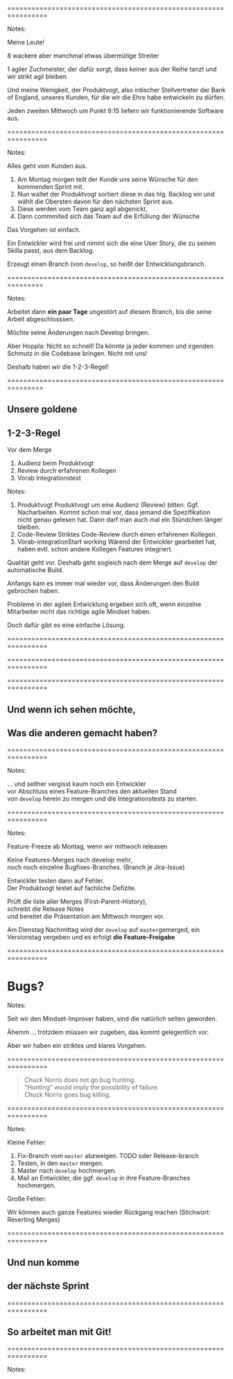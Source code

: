 
<!-- .slide: data-background-image="02-feature-branching-team/wie-man-es-richtig-macht.png" data-background-color="0000FF" data-background-size="contain" -->

================================================================


<!-- .slide: data-background-image="02-feature-branching-team/team-feature-branching.png" data-background-color="0000FF" data-background-size="contain" -->


Notes:

Meine Leute!

8 wackere aber manchmal etwas übermütige Streiter

1 agiler Zuchmeister, der dafür sorgt, 
dass keiner aus der Reihe tanzt und wir strikt agil bleiben

Und meine Wenigkeit, der Produktvogt, 
also irdischer Stellvertreter der Bank of England, unseres Kunden, 
für die wir die Ehre habe entwickeln zu dürfen.

Jeden zweiten Mittwoch um Punkt 8:15 liefern
wir funktionierende Software aus.


================================================================


<!-- .slide: data-background-image="02-feature-branching-team/scrum-board.png"  data-background-size="contain" -->

Notes:

Alles geht vom Kunden aus.

 1. Am Montag morgen teilt der Kunde uns 
    seine Wünsche für den kommenden Sprint mit.
 1. Nun waltet der Produktvogt sortiert diese in das hlg. Backlog ein
    und wählt die Obersten davon für den nächsten Sprint aus.
 1. Diese werden vom Team ganz agil abgenickt,
 1. Dann commmited sich das Team auf die Erfüllung der Wünsche



Das Vorgehen ist einfach.

Ein Entwickler wird frei und nimmt sich die eine User Story,
die zu seinen Skilla passt, aus dem Backlog.

Erzeugt einen Branch (von `develop`, so heißt der Entwicklungsbranch.


===============================================================


<!-- .slide: data-background-image="02-feature-branching-team/feature-branch.png" data-background-size="contain" -->


Notes:

Arbeitet dann **ein paar Tage**
ungestört auf diesem Branch, bis die seine Arbeit abgeschlosssen.

Möchte seine Änderungen nach Develop bringen.

Aber Hoppla: Nicht so schnell! 
Da könnte ja jeder kommen und irgenden Schmutz in die Codebase bringen.
Nicht mit uns!

Deshalb haben wir die 1-2-3-Regel!


===============================================================


## Unsere goldene 
## 1-2-3-Regel

Vor dem Merge

 1. Audienz beim Produktvogt
 2. Review durch erfahrenen Kollegen
 3. Vorab Integrationstest

Notes:

 1. Produktvogt
    Produktvogt um eine Audienz (Review) bitten. Ggf. Nacharbeiten.
    Kommt schon mal vor, dass jemand die Spezifikation nicht genau gelesen hat.
    Dann darf man auch mal ein Stündchen länger bleiben.
 2. Code-Review
    Striktes Code-Review durch einen erfahrenen Kollegen.
 3. Vorab-integrationStart working
    Wärend der Entwickler gearbeitet hat, haben evtl. schon andere Kollegen Features 
    integriert.

Qualität geht vor. Deshalb geht sogleich nach dem Merge auf  `develop`
der automatische Build.

Anfangs kam es immer mal wieder vor, dass Änderungen den Build gebrochen haben.

Probleme in der agilen Entwicklung ergeben sich oft,
wenn einzelne Mitarbeiter nicht das richtige agile Mindset haben.

Doch dafür gibt es eine einfache Lösung.


================================================================


<!-- .slide: data-background-image="02-feature-branching-team/mindset-improver.png" data-background-size="contain" -->


================================================================


<!-- .slide: data-background-image="02-feature-branching-team/integration-merge.png" data-background-size="contain" -->


================================================================


## Und wenn ich sehen möchte,

## Was die anderen gemacht haben?



================================================================


<!-- .slide: data-background-image="02-feature-branching-team/update-merge.png" data-background-size="contain" -->


Notes:

... und seither vergisst kaum noch ein Entwickler\
vor Abschluss eines Feature-Branches den aktuellen Stand\
von `develop` herein zu mergen und die Integrationstests zu starten.


================================================================

<!-- .slide: data-background-image="02-feature-branching-team/release.png" data-background-size="contain" -->


Notes:


Feature-Freeze ab Montag, wenn wir mittwoch releasen

Keine Features-Merges nach develop mehr,\
noch noch einzelne Bugfixes-Branches. (Branch je Jira-Issue)

Entwickler testen dann auf Fehler.\
Der Produktvogt testet auf fachliche Defizite.

Prüft die liste aller Merges (First-Parent-History),\
schreibt die Release Notes\
und bereitet die Präsentation am Mittwoch morgen vor.
   
     
Am Dienstag Nachmittag wird der `develop` auf `master`gemerged, 
ein Versionstag vergeben
und es erfolgt **die Feature-Freigabe**


================================================================

# Bugs?

Notes:

Seit wir den Mindset-Improver haben, sind die natürlich selten geworden.

Ähemm ... trotzdem müssen wir zugeben, 
das kommt gelegentlich vor.

Aber wir haben ein striktes und klares Vorgehen.

================================================================


> Chuck Norris does not go bug hunting.\
> "Hunting" would imply the possibility of failure.\
> Chuck Norris goes bug killing.


================================================================


<!-- .slide: data-background-image="02-feature-branching-team/bugfix.png" data-background-size="contain" -->


Notes:

Kleine Fehler:

 1. Fix-Branch vom `master` abzweigen. TODO oder Release-branch
 2. Testen, in den `master` mergen.
 3. Master nach `develop` hochmergen.
 4. Mail an Entwickler, die ggf. `develop` in ihre Feature-Branches hochmergen.


Große Fehler:

Wir können auch ganze Features wieder Rückgang machen (Stichwort: Reverting Merges)


================================================================


## Und nun komme 

## der nächste Sprint


================================================================


## So arbeitet man mit Git!


================================================================


<!-- .slide: data-background-image="02-feature-branching-team/gral.png" data-background-size="contain" -->


Notes:


